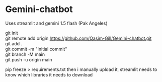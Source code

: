 # Gemini-chatbot
Uses streamlit and gemini 1.5 flash (Pak Angeles)

git init <br>
git remote add origin https://github.com/Qasim-Gill/Gemini-chatbot.git  <br>
git add .  <br>
git commit -m "Initial commit"  <br>
git branch -M main  <br>
git push -u origin main

pip freeze > requirements.txt
then i manually upload it, streamlit needs to know which libraries it needs to download
